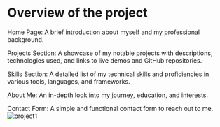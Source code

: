 # Overview of the project 

Home Page: A brief introduction about myself and my professional background.

Projects Section: A showcase of my notable projects with descriptions, technologies used, and links to live demos and GitHub repositories.

Skills Section: A detailed list of my technical skills and proficiencies in various tools, languages, and frameworks.

About Me: An in-depth look into my journey, education, and interests.

Contact Form: A simple and functional contact form to reach out to me.
![project1](https://github.com/user-attachments/assets/84257efc-912a-4fae-a100-3e9e585b60de)
